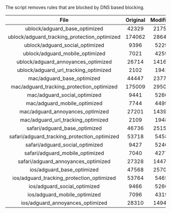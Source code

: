 The script removes rules that are blocked by DNS based blocking.


| File | Original | Modified |
|:----:|:-----:|:-----:|
| ublock/adguard_base_optimized | 42329 | 21753 |
| ublock/adguard_tracking_protection_optimized | 174062 | 28645 |
| ublock/adguard_social_optimized | 9396 | 5229 |
| ublock/adguard_mobile_optimized | 7021 | 4259 |
| ublock/adguard_annoyances_optimized | 26714 | 14160 |
| ublock/adguard_url_tracking_optimized | 2102 | 1941 |
| mac/adguard_base_optimized | 44447 | 23773 |
| mac/adguard_tracking_protection_optimized | 175009 | 29500 |
| mac/adguard_social_optimized | 9441 | 5266 |
| mac/adguard_mobile_optimized | 7744 | 4499 |
| mac/adguard_annoyances_optimized | 27201 | 14396 |
| mac/adguard_url_tracking_optimized | 2109 | 1948 |
| safari/adguard_base_optimized | 46736 | 25152 |
| safari/adguard_tracking_protection_optimized | 53718 | 5458 |
| safari/adguard_social_optimized | 9427 | 5246 |
| safari/adguard_mobile_optimized | 7040 | 4277 |
| safari/adguard_annoyances_optimized | 27328 | 14470 |
| ios/adguard_base_optimized | 47568 | 25707 |
| ios/adguard_tracking_protection_optimized | 53764 | 5465 |
| ios/adguard_social_optimized | 9466 | 5266 |
| ios/adguard_mobile_optimized | 7096 | 4319 |
| ios/adguard_annoyances_optimized | 28310 | 14945 |